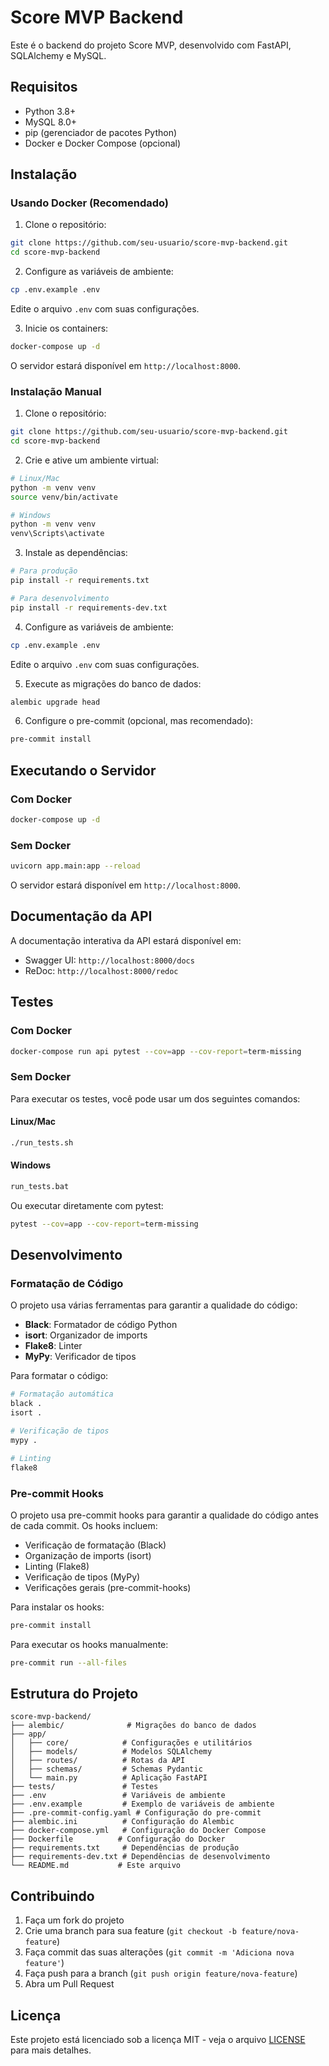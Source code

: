 # Score MVP Backend

Este é o backend do projeto Score MVP, desenvolvido com FastAPI, SQLAlchemy e MySQL.

## Requisitos

- Python 3.8+
- MySQL 8.0+
- pip (gerenciador de pacotes Python)
- Docker e Docker Compose (opcional)

## Instalação

### Usando Docker (Recomendado)

1. Clone o repositório:
```bash
git clone https://github.com/seu-usuario/score-mvp-backend.git
cd score-mvp-backend
```

2. Configure as variáveis de ambiente:
```bash
cp .env.example .env
```
Edite o arquivo `.env` com suas configurações.

3. Inicie os containers:
```bash
docker-compose up -d
```

O servidor estará disponível em `http://localhost:8000`.

### Instalação Manual

1. Clone o repositório:
```bash
git clone https://github.com/seu-usuario/score-mvp-backend.git
cd score-mvp-backend
```

2. Crie e ative um ambiente virtual:
```bash
# Linux/Mac
python -m venv venv
source venv/bin/activate

# Windows
python -m venv venv
venv\Scripts\activate
```

3. Instale as dependências:
```bash
# Para produção
pip install -r requirements.txt

# Para desenvolvimento
pip install -r requirements-dev.txt
```

4. Configure as variáveis de ambiente:
```bash
cp .env.example .env
```
Edite o arquivo `.env` com suas configurações.

5. Execute as migrações do banco de dados:
```bash
alembic upgrade head
```

6. Configure o pre-commit (opcional, mas recomendado):
```bash
pre-commit install
```

## Executando o Servidor

### Com Docker
```bash
docker-compose up -d
```

### Sem Docker
```bash
uvicorn app.main:app --reload
```

O servidor estará disponível em `http://localhost:8000`.

## Documentação da API

A documentação interativa da API estará disponível em:
- Swagger UI: `http://localhost:8000/docs`
- ReDoc: `http://localhost:8000/redoc`

## Testes

### Com Docker
```bash
docker-compose run api pytest --cov=app --cov-report=term-missing
```

### Sem Docker
Para executar os testes, você pode usar um dos seguintes comandos:

#### Linux/Mac
```bash
./run_tests.sh
```

#### Windows
```bash
run_tests.bat
```

Ou executar diretamente com pytest:
```bash
pytest --cov=app --cov-report=term-missing
```

## Desenvolvimento

### Formatação de Código

O projeto usa várias ferramentas para garantir a qualidade do código:

- **Black**: Formatador de código Python
- **isort**: Organizador de imports
- **Flake8**: Linter
- **MyPy**: Verificador de tipos

Para formatar o código:
```bash
# Formatação automática
black .
isort .

# Verificação de tipos
mypy .

# Linting
flake8
```

### Pre-commit Hooks

O projeto usa pre-commit hooks para garantir a qualidade do código antes de cada commit. Os hooks incluem:

- Verificação de formatação (Black)
- Organização de imports (isort)
- Linting (Flake8)
- Verificação de tipos (MyPy)
- Verificações gerais (pre-commit-hooks)

Para instalar os hooks:
```bash
pre-commit install
```

Para executar os hooks manualmente:
```bash
pre-commit run --all-files
```

## Estrutura do Projeto

```
score-mvp-backend/
├── alembic/              # Migrações do banco de dados
├── app/
│   ├── core/            # Configurações e utilitários
│   ├── models/          # Modelos SQLAlchemy
│   ├── routes/          # Rotas da API
│   ├── schemas/         # Schemas Pydantic
│   └── main.py          # Aplicação FastAPI
├── tests/               # Testes
├── .env                 # Variáveis de ambiente
├── .env.example         # Exemplo de variáveis de ambiente
├── .pre-commit-config.yaml # Configuração do pre-commit
├── alembic.ini          # Configuração do Alembic
├── docker-compose.yml   # Configuração do Docker Compose
├── Dockerfile          # Configuração do Docker
├── requirements.txt     # Dependências de produção
├── requirements-dev.txt # Dependências de desenvolvimento
└── README.md           # Este arquivo
```

## Contribuindo

1. Faça um fork do projeto
2. Crie uma branch para sua feature (`git checkout -b feature/nova-feature`)
3. Faça commit das suas alterações (`git commit -m 'Adiciona nova feature'`)
4. Faça push para a branch (`git push origin feature/nova-feature`)
5. Abra um Pull Request

## Licença

Este projeto está licenciado sob a licença MIT - veja o arquivo [LICENSE](LICENSE) para mais detalhes.

